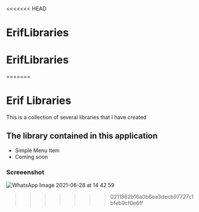 <<<<<<< HEAD
# ErifLibraries
# ErifLibraries
=======
# Erif Libraries
This is a collection of several libraries that I have created

## The library contained in this application
* Simple Menu Item
* Coming soon

### Screeenshot
![WhatsApp Image 2021-06-28 at 14 42 59](https://user-images.githubusercontent.com/26743731/123599952-5fa2f400-d820-11eb-9429-fe58c821ad10.jpeg)

>>>>>>> 0211862b16a0b6ea3decb97727c1bfeb9cf0e6ff
